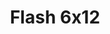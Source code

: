 ---
layout: episodios
title: "Flash 6x12"
url_serie_padre: 'flash/temporada-6'
category: 'series'
capitulo: 'yes'
anio: '2019'
prev: 'capitulo-11'
proximo: 'capitulo-13'
sandbox: allow-same-origin allow-forms
idioma: 'Subtitulado'
calidad: 'Full HD'
fuente: 'cueva'
reproductores_fembed: ["https://api.cuevana3.io/stream/index.php?file=ek5lbm9xYWNrS0xYMTZLa2xNbkdvY3ZTb3BtZng4TGp6ZFpobGFMUGtOelcwcUZmbWRIVzRkakVuS0JnbEplcG1KUnNZSlRTMGViVTBxZGdsdEhPb3R1bnJXV1l6OXJqcjhxVVlLRFNsWmJheEorYmw5R2wyTmZIbUd4a2w1bWxsWnBuYTJTU29PUFQxcWVScDl2UjJLSFdtS1NjeHc9PQ","Subtitulado","https://player.premiumstream.live/player.php?id=MTA5Ng&sub=https://sub.cuevana2.io/vtt-sub/sub7/The.Flash.2014.S06E12.vtt","Subtitulado","https://player.openloadpremium.com/player.php?id=MTEzMw","Subtitulado","https://gdriveplayer.co/embed2.php?link=wEmymUc8xl6ar%252FvL3H484gGvg56WbdISpNpnTGcHgnP1dySmVS5g6T1JU1Gv31xS6tA8b266mHc8T2MAKdoR0%252BsjydE9G4CYgVi7qO3mfyR4PcT3124c%252ByVnLQdSEZFvWwrl1Njdk4d40qGwIRpQdjgbEURMMr%252BbpbDZdfMStsxDjQMU4Yf%252FaFIZOscxUWrABRHvM%252Bwow7wdt4mPPIfp5Y","Subtitulado"]
reproductores_upstream: ["https://anavids.com/embed-u2m5dr8pid2b.html","Subtitulado","https://upstream.to/embed-odyjx908uq26.html","Subtitulado","https://upstream.to/embed-qyiqiaz38m61.html","Subtitulado"]
reproductor: fembed
clasificacion: '+5'
tags:
- Ciencia-Ficcion
---